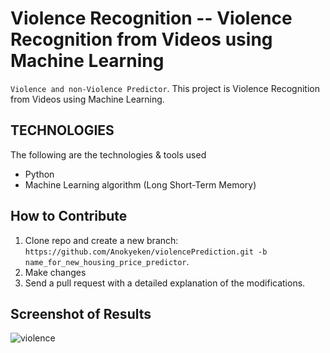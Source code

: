 # Violence Recognition  -- Violence Recognition from Videos using Machine Learning
`Violence and non-Violence Predictor`. This project is Violence Recognition from Videos using Machine Learning.

## TECHNOLOGIES
The following are the technologies & tools used
* Python
* Machine Learning algorithm (Long Short-Term Memory)

## How to Contribute
1. Clone repo and create a new branch: `https://github.com/Anokyeken/violencePrediction.git -b name_for_new_housing_price_predictor`.
2. Make changes
3. Send a pull request with a detailed explanation of the modifications.

## Screenshot of Results

![violence](https://github.com/Anokyeken/cancerprediction/assets/100487231/d3517cf8-2db2-4642-bae7-36b2b054e89d)
